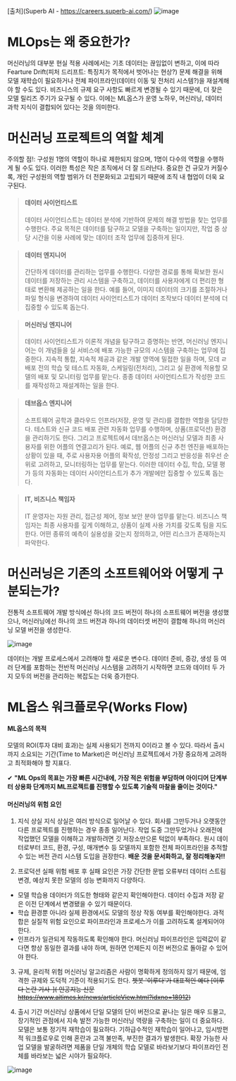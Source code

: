 [출처](Superb AI - https://careers.superb-ai.com/)
![image](https://user-images.githubusercontent.com/59414764/115709759-8f5ef700-a3ac-11eb-8bf5-7587243210d5.png)

# MLOps는 왜 중요한가?
머신러닝의 대부분 현실 적용 사례에서는 기초 데이터는 끊임없이 변하고, 이에 따라 Fearture Drift(피처 드리프트: 특징치가 목적에서 벗어나는 현상?) 문제 해결을 위해 모델 재학습이 필요하거나 전체 파이프라인(데이터 이동 및 전처리 시스템?)을 재설계해야 할 수도 있다. 비즈니스의 규제 요구 사항도 빠르게 변경될 수 있기 때문에, 더 잦은 모델 릴리즈 주기가 요구될 수 있다. 이에는 ML옵스가 운영 노하우, 머신러닝, 데이터 과학 지식이 결합되어 있다는 것을 의미한다.

# 머신러닝 프로젝트의 역할 체계
주의할 점!: 구성원 1명의 역할이 하나로 제한되지 않으며, 1명이 다수의 역할을 수행하게 될 수도 있다. 이러한 특성은 작은 조직에서 더 잘 드러난다. 중요한 건 규모가 커질수록, 개인 구성원의 역할 범위가 더 전문화되고 고립되기 때문에 조직 내 협업이 더욱 요구된다.

> #### 데이터 사이언티스트
> 데이터 사이언티스트는 데이터 분석에 기반하여 문제의 해결 방법을 찾는 업무를 수행한다. 주요 목적은 데이터를 탐구하고 모델을 구축하는 일이지만, 작업 중 상당 시간을 이용 사례에 맞는 데이터 조작 업무에 집중하게 된다.

> #### 데이터 엔지니어
> 간단하게 데이터를 관리하는 업무를 수행한다. 다양한 경로를 통해 확보한 원시 데이터를 저장하는 관리 시스템을 구축하고, 데이터를 사용자에게 더 편리한 형태로 변환해 제공하는 일을 한다. 예를 들어, 이미지 데이터의 크기를 조절하거나 파일 형식을 변경하여 데이터 사이언티스트가 데이터 조작보다 데이터 분석에 더 집중할 수 있도록 돕는다.

> #### 머신러닝 엔지니어
> 데이터 사이언티스트가 이론적 개념을 탐구하고 증명하는 반면, 머신러닝 엔지니어는 이 개념들을 실 서비스에 배포 가능한 규모의 시스템을 구축하는 업무에 집중한다. 지속적 통합, 지속적 제공과 같은 개발 영역에 밀접한 일을 하며, 모데 ㄹ배포 전의 학습 및 테스트 자동화, 스케일링(전처리), 그리고 실 환경에 적용할 모델의 배포 및 모니터링 업무를 맡는다. 종종 데이터 사이언티스트가 작성한 코드를 재작성하고 재설계하는 일을 한다.

> #### 데브옵스 엔지니어
> 소프트웨어 공학과 클라우드 인프라(저장, 운영 및 관리)를 결합한 역할을 담당한다. 테스트와 신규 코드 배포 관련 자동화 업무를 수행하며, 상품(프로덕션) 환경을 관리하기도 한다. 그리고 프로젝트에서 데브옵스는 머신러닝 모델과 최종 사용자를 위한 어플의 연결고리가 된다. 예로, 웹 어플의 신규 추천 엔진을 배포하는 상황이 있을 때, 주로 사용자용 어플의 확작성, 안정성 그리고 반응성을 취우선 순위로 고려하고, 모니터링하는 업무를 맡는다. 이러한 데이터 수집, 학습, 모델 평가 등의 자동화는 데이터 사이언티스트가 추가 개발에만 집중할 수 있도록 돕는다.

> #### IT, 비즈니스 책임자
> IT 운영자는 자원 관리, 접근성 제어, 정보 보안 분야 업무를 맡는다.
비즈니스 책임자는 최종 사용자를 깊게 이해하고, 상품이 실제 사용 가치를 갖도록 팀을 지도한다. 어떤 종류의 예측이 실용성을 갖는지 정의하고, 어떤 리스크가 존재하는지 파악한다.

# 머신러닝은 기존의 소프트웨어와 어떻게 구분되는가?
전통적 소프트웨어 개발 방식에선 하나의 코드 버전이 하나의 소프트웨어 버전을 생성했으나, 머신러닝에선 하나의 코드 버전과 하나의 데이터셋 버전이 결합해 하나의 머신러닝 모델 버전을 생성한다.

![image](https://user-images.githubusercontent.com/59414764/115717217-ebc61480-a3b4-11eb-985f-52f56ee96cc4.png)

데이터는 개발 프로세스에서 고려해야 할 새로운 변수다. 데이터 준비, 증강, 생성 등 여러 단계를 포함하는 전반적 머신러닝 시스템을 고려하기 시작하면 코드와 데이터 두 가지 모두의 버전을 관리하는 복잡도는 더욱 증가한다.

# ML옵스 워크플로우(Works Flow)
#### ML옵스의 목적
모델의 ROI(투자 대비 효과)는 실제 사용되기 전까지 0이라고 볼 수 있다. 따라서 출시까지 소요되는 기간(Time to Market)은 머신러닝 프로젝트에서 가장 중요하게 고려하고 최적화해야 할 지표다.

✔ <b>"ML Ops의 목표는 가장 빠른 시간내에, 가장 적은 위험을 부담하며 아이디어 단계부터 상용화 단계까지 ML프로젝트를 진행할 수 있도록 기술적 마찰을 줄이는 것이다."</b>

#### 머신러닝의 위험 요인
 1. 지식 상실
 지식 상실은 여러 방식으로 일어날 수 있다. 회사를 그만두거나 오랫동안 다른 프로젝트를 진행하는 경우 종종 일어난다. 작업 도중 그만두었거나 오래전에 작업했던 모델을 이해하고 개발하려면 깃 저장소만으론 턱없이 부족하다. 원시 데이터로부터 코드, 환경, 구성, 매개변수 등 모델까지 포함한 전체 파이프라인을 추적할 수 있는 버전 관리 시스템 도입을 권장한다. <b>배운 것을 문서화하고, 잘 정리해놓자!!</b>
 
 2. 프로덕션 실패 위험
 배포 후 실패 요인은 가장 간단한 문법 오류부터 데이터 스트림 변경, 예상치 못한 모델의 성능 변화까지 다양하다.
 - 모델 학습용 데이터가 의도한 형태와 같은지 확인해야한다. 데이터 수집과 저장 같은 이전 단계에서 변경됐을 수 있기 때문이다.
 - 학습 환경뿐 아니라 실제 환경에서도 모델의 정상 작동 여부를 확인해야한다. 과적합은 실질적 위험 요인으로 파이프라인과 프로세스가 이를 고려하도록 설계되어야 한다.
 - 인프라가 일관되게 작동하도록 확인해야 한다. 머신러닝 파이프라인은 입력값이 같다면 항상 동일한 결과를 내야 하며, 원하면 언제든지 이전 버전으로 돌아갈 수 있어야 한다.
 
 3. 규제, 윤리적 위험
 머신러닝 알고리즘은 사람이 명확하게 정의하지 않기 때문에, 엄격한 규제와 도덕적 기준이 적용되기도 한다. ~~쳇봇 '이루다'가 대표적인 예다 [이루다 논란 기사-]( 인공지능 신문 https://www.aitimes.kr/news/articleView.html?idxno=18912)~~
 
 4. 출시 기간
 머신러닝 상품에서 단일 모델의 단이 버전으로 끝나는 일은 매우 드물고, 장기적인 관점에서 지속 발전 가능한 머신러닝 역량을 구축하는 일이 더 중요하다. 모델은 보통 정기적 재학습이 필요하다. 기하급수적인 재학습이 일어나고, 임시방편적 워크플로우로 인해 혼란과 고객 불만족, 부진한 결과가 발생한다. 확장 가능한 사업 모델을 발굴하려면 제품을 단일 개체의 학습 모델로 바라보기보다 파이프라인 전체를 바라보는 넓은 시야가 필요하다.
 
 ![image](https://user-images.githubusercontent.com/59414764/115722236-c2f44e00-a3b9-11eb-983e-db126c11da86.png)


